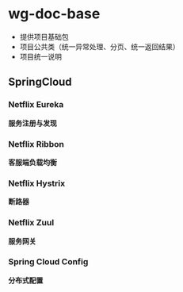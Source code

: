 # wg-doc-base
- 提供项目基础包
- 项目公共类（统一异常处理、分页、统一返回结果）
- 项目统一说明

## SpringCloud

### Netflix Eureka
**服务注册与发现**

### Netflix Ribbon
**客服端负载均衡**

### Netflix Hystrix
**断路器**

### Netflix Zuul
**服务网关**

### Spring Cloud Config
**分布式配置**